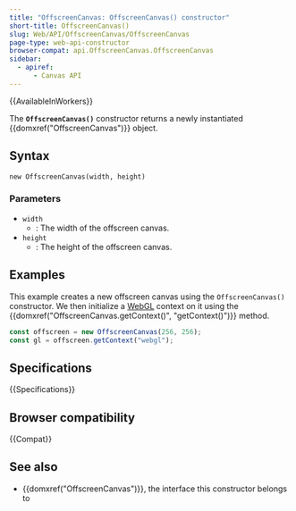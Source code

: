 ```yaml
---
title: "OffscreenCanvas: OffscreenCanvas() constructor"
short-title: OffscreenCanvas()
slug: Web/API/OffscreenCanvas/OffscreenCanvas
page-type: web-api-constructor
browser-compat: api.OffscreenCanvas.OffscreenCanvas
sidebar:
  - apiref:
      - Canvas API
---
```


{{AvailableInWorkers}}

The **`OffscreenCanvas()`** constructor returns a newly instantiated {{domxref("OffscreenCanvas")}} object.

## Syntax

```js-nolint
new OffscreenCanvas(width, height)
```

### Parameters

- `width`
  - : The width of the offscreen canvas.
- `height`
  - : The height of the offscreen canvas.

## Examples

This example creates a new offscreen canvas using the `OffscreenCanvas()` constructor.
We then initialize a [WebGL](/en-US/docs/Web/API/WebGL_API) context on it using the {{domxref("OffscreenCanvas.getContext()", "getContext()")}} method.

```js
const offscreen = new OffscreenCanvas(256, 256);
const gl = offscreen.getContext("webgl");
```

## Specifications

{{Specifications}}

## Browser compatibility

{{Compat}}

## See also

- {{domxref("OffscreenCanvas")}}, the interface this constructor belongs to
